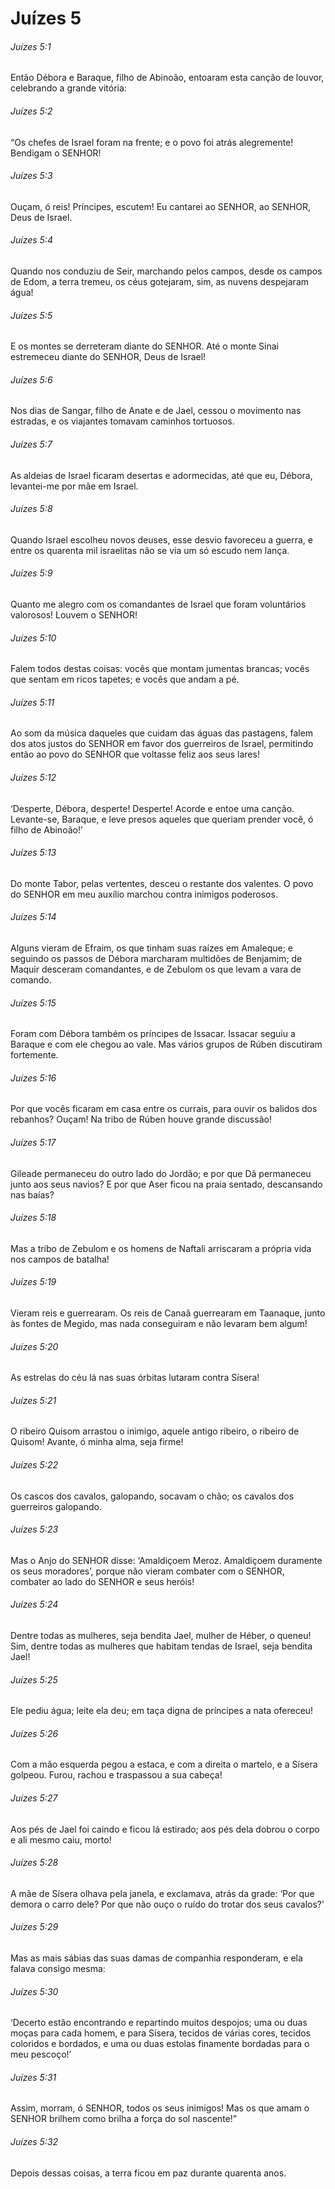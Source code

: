 # Juízes 5

###### Juízes 5:1

Então Débora e Baraque, filho de Abinoão, entoaram esta canção de louvor, celebrando a grande vitória:

###### Juízes 5:2

“Os chefes de Israel foram na frente; e o povo foi atrás alegremente! Bendigam o SENHOR!

###### Juízes 5:3

Ouçam, ó reis! Príncipes, escutem! Eu cantarei ao SENHOR, ao SENHOR, Deus de Israel.

###### Juízes 5:4

Quando nos conduziu de Seir, marchando pelos campos, desde os campos de Edom, a terra tremeu, os céus gotejaram, sim, as nuvens despejaram água!

###### Juízes 5:5

E os montes se derreteram diante do SENHOR. Até o monte Sinai estremeceu diante do SENHOR, Deus de Israel!

###### Juízes 5:6

Nos dias de Sangar, filho de Anate e de Jael, cessou o movimento nas estradas, e os viajantes tomavam caminhos tortuosos.

###### Juízes 5:7

As aldeias de Israel ficaram desertas e adormecidas, até que eu, Débora, levantei-me por mãe em Israel.

###### Juízes 5:8

Quando Israel escolheu novos deuses, esse desvio favoreceu a guerra, e entre os quarenta mil israelitas não se via um só escudo nem lança.

###### Juízes 5:9

Quanto me alegro com os comandantes de Israel que foram voluntários valorosos! Louvem o SENHOR!

###### Juízes 5:10

Falem todos destas coisas: vocês que montam jumentas brancas; vocês que sentam em ricos tapetes; e vocês que andam a pé.

###### Juízes 5:11

Ao som da música daqueles que cuidam das águas das pastagens, falem dos atos justos do SENHOR em favor dos guerreiros de Israel, permitindo então ao povo do SENHOR que voltasse feliz aos seus lares!

###### Juízes 5:12

‘Desperte, Débora, desperte! Desperte! Acorde e entoe uma canção. Levante-se, Baraque, e leve presos aqueles que queriam prender você, ó filho de Abinoão!’

###### Juízes 5:13

Do monte Tabor, pelas vertentes, desceu o restante dos valentes. O povo do SENHOR em meu auxílio marchou contra inimigos poderosos.

###### Juízes 5:14

Alguns vieram de Efraim, os que tinham suas raízes em Amaleque; e seguindo os passos de Débora marcharam multidões de Benjamim; de Maquir desceram comandantes, e de Zebulom os que levam a vara de comando.

###### Juízes 5:15

Foram com Débora também os príncipes de Issacar. Issacar seguiu a Baraque e com ele chegou ao vale. Mas vários grupos de Rúben discutiram fortemente.

###### Juízes 5:16

Por que vocês ficaram em casa entre os currais, para ouvir os balidos dos rebanhos? Ouçam! Na tribo de Rúben houve grande discussão!

###### Juízes 5:17

Gileade permaneceu do outro lado do Jordão; e por que Dã permaneceu junto aos seus navios? E por que Aser ficou na praia sentado, descansando nas baías?

###### Juízes 5:18

Mas a tribo de Zebulom e os homens de Naftali arriscaram a própria vida nos campos de batalha!

###### Juízes 5:19

Vieram reis e guerrearam. Os reis de Canaã guerrearam em Taanaque, junto às fontes de Megido, mas nada conseguiram e não levaram bem algum!

###### Juízes 5:20

As estrelas do céu lá nas suas órbitas lutaram contra Sísera!

###### Juízes 5:21

O ribeiro Quisom arrastou o inimigo, aquele antigo ribeiro, o ribeiro de Quisom! Avante, ó minha alma, seja firme!

###### Juízes 5:22

Os cascos dos cavalos, galopando, socavam o chão; os cavalos dos guerreiros galopando.

###### Juízes 5:23

Mas o Anjo do SENHOR disse: ‘Amaldiçoem Meroz. Amaldiçoem duramente os seus moradores’, porque não vieram combater com o SENHOR, combater ao lado do SENHOR e seus heróis!

###### Juízes 5:24

Dentre todas as mulheres, seja bendita Jael, mulher de Héber, o queneu! Sim, dentre todas as mulheres que habitam tendas de Israel, seja bendita Jael!

###### Juízes 5:25

Ele pediu água; leite ela deu; em taça digna de príncipes a nata ofereceu!

###### Juízes 5:26

Com a mão esquerda pegou a estaca, e com a direita o martelo, e a Sísera golpeou. Furou, rachou e traspassou a sua cabeça!

###### Juízes 5:27

Aos pés de Jael foi caindo e ficou lá estirado; aos pés dela dobrou o corpo e ali mesmo caiu, morto!

###### Juízes 5:28

A mãe de Sísera olhava pela janela, e exclamava, atrás da grade: ‘Por que demora o carro dele? Por que não ouço o ruído do trotar dos seus cavalos?’

###### Juízes 5:29

Mas as mais sábias das suas damas de companhia responderam, e ela falava consigo mesma:

###### Juízes 5:30

‘Decerto estão encontrando e repartindo muitos despojos; uma ou duas moças para cada homem, e para Sísera, tecidos de várias cores, tecidos coloridos e bordados, e uma ou duas estolas finamente bordadas para o meu pescoço!’

###### Juízes 5:31

Assim, morram, ó SENHOR, todos os seus inimigos! Mas os que amam o SENHOR brilhem como brilha a força do sol nascente!”

###### Juízes 5:32

Depois dessas coisas, a terra ficou em paz durante quarenta anos.

